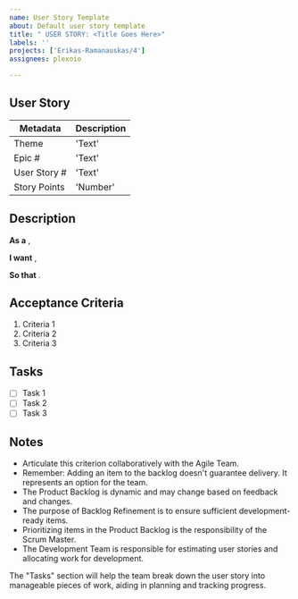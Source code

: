 ```yaml
---
name: User Story Template
about: Default user story template
title: " USER STORY: <Title Goes Here>"
labels: ''
projects: ['Erikas-Ramanauskas/4']
assignees: plexoio

---
```


## User Story
| Metadata | Description |
| -------- | ----------- |
| Theme | 'Text' |
| Epic # | 'Text' |
| User Story # | 'Text' |
| Story Points | 'Number' |

## Description
**As a** _<role>_,

**I want** _<capability>_,

**So that** _<received benefit>_.

## Acceptance Criteria
1. Criteria 1
2. Criteria 2
3. Criteria 3

## Tasks
- [ ] Task 1
- [ ] Task 2
- [ ] Task 3

## Notes
* Articulate this criterion collaboratively with the Agile Team.
* Remember: Adding an item to the backlog doesn't guarantee delivery. It represents an option for the team.
* The Product Backlog is dynamic and may change based on feedback and changes.
* The purpose of Backlog Refinement is to ensure sufficient development-ready items.
* Prioritizing items in the Product Backlog is the responsibility of the Scrum Master.
* The Development Team is responsible for estimating user stories and allocating work for development.

The "Tasks" section will help the team break down the user story into manageable pieces of work, aiding in planning and tracking progress.

